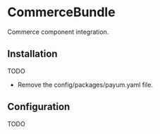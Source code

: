 CommerceBundle
===

Commerce component integration.

## Installation

TODO

* Remove the config/packages/payum.yaml file.

## Configuration

TODO
